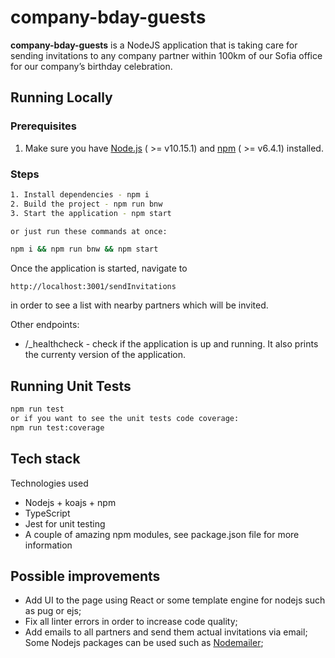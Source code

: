 # company-bday-guests

__company-bday-guests__ is a NodeJS application that is taking care for sending invitations to any company partner within 100km of our Sofia office for our company’s birthday celebration. 

## Running Locally

### Prerequisites

1. Make sure you have [Node.js](http://nodejs.org/) ( >= v10.15.1) and [npm](https://www.npmjs.com/) ( >= v6.4.1) installed.

### Steps

```sh
1. Install dependencies - npm i
2. Build the project - npm run bnw
3. Start the application - npm start

or just run these commands at once:

npm i && npm run bnw && npm start
```

Once the application is started, navigate to 
```
http://localhost:3001/sendInvitations
```
in order to see a list with nearby partners which will be invited.

Other endpoints:

* /_healthcheck - check if the application is up and running. It also prints the currenty version of the application.

## Running Unit Tests

```sh
npm run test 
or if you want to see the unit tests code coverage:
npm run test:coverage
```

## Tech stack

Technologies used
* Nodejs + koajs + npm
* TypeScript
* Jest for unit testing
* A couple of amazing npm modules, see package.json file for more information

## Possible improvements

* Add UI to the page using React or some template engine for nodejs such as pug or ejs;
* Fix all linter errors in order to increase code quality;
* Add emails to all partners and send them actual invitations via email; Some Nodejs packages can be used such as [Nodemailer](https://www.w3schools.com/nodejs/nodejs_email.asp);

